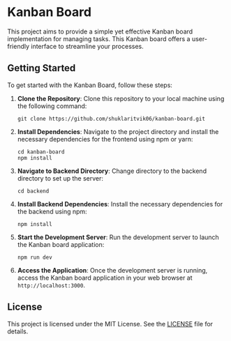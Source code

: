 # Kanban Board

This project aims to provide a simple yet effective Kanban board implementation for managing tasks. This Kanban board offers a user-friendly interface to streamline your processes.

## Getting Started

To get started with the Kanban Board, follow these steps:

1. **Clone the Repository**: Clone this repository to your local machine using the following command:
   ```
   git clone https://github.com/shuklaritvik06/kanban-board.git
   ```

2. **Install Dependencies**: Navigate to the project directory and install the necessary dependencies for the frontend using npm or yarn:
   ```
   cd kanban-board
   npm install
   ```

3. **Navigate to Backend Directory**: Change directory to the backend directory to set up the server:
   ```
   cd backend
   ```

4. **Install Backend Dependencies**: Install the necessary dependencies for the backend using npm:
   ```
   npm install
   ```

5. **Start the Development Server**: Run the development server to launch the Kanban board application:
   ```
   npm run dev
   ```

6. **Access the Application**: Once the development server is running, access the Kanban board application in your web browser at `http://localhost:3000`.


## License

This project is licensed under the MIT License. See the [LICENSE](LICENSE) file for details.
